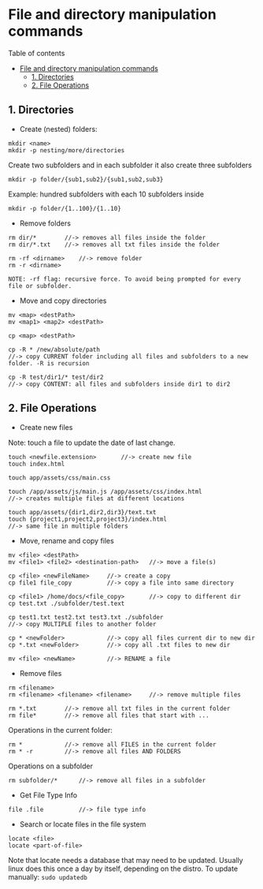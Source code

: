 # File and directory manipulation commands
Table of contents
- [File and directory manipulation commands](#file-and-directory-manipulation-commands)
  - [1. Directories](#1-directories)
  - [2. File Operations](#2-file-operations)

## 1. Directories 
* Create (nested) folders:
```
mkdir <name>
mkdir -p nesting/more/directories	
```
Create two subfolders and in each subfolder it also create three subfolders
```
mkdir -p folder/{sub1,sub2}/{sub1,sub2,sub3}
```
Example: hundred subfolders with each 10 subfolders inside
```
mkdir -p folder/{1..100}/{1..10}
```
* Remove folders
```
rm dir/*        //-> removes all files inside the folder
rm dir/*.txt    //-> removes all txt files inside the folder

rm -rf <dirname>	//-> remove folder 
rm -r <dirname> 

NOTE: -rf flag: recursive force. To avoid being prompted for every file or subfolder.
```
* Move and copy directories
```
mv <map> <destPath>
mv <map1> <map2> <destPath>

cp <map> <destPath>

cp -R * /new/absolute/path	
//-> copy CURRENT folder including all files and subfolders to a new folder. -R is recursion

cp -R test/dir1/* test/dir2		
//-> copy CONTENT: all files and subfolders inside dir1 to dir2
```

## 2. File Operations
* Create new files

Note: touch a file to update the date of last change.
```
touch <newfile.extension>		//-> create new file
touch index.html	

touch app/assets/css/main.css	

touch /app/assets/js/main.js /app/assets/css/index.html
//-> creates multiple files at different locations

touch app/assets/{dir1,dir2,dir3}/text.txt
touch {project1,project2,project3}/index.html
//-> same file in multiple folders
```
* Move, rename and copy files
```
mv <file> <destPath>
mv <file1> <file2> <destination-path>   //-> move a file(s)

cp <file> <newFileName>     //-> create a copy
cp file1 file_copy          //-> copy a file into same directory 

cp <file1> /home/docs/<file_copy>       //-> copy to different dir
cp test.txt ./subfolder/test.text

cp test1.txt test2.txt test3.txt ./subfolder
//-> copy MULTIPLE files to another folder

cp * <newFolder>            //-> copy all files current dir to new dir
cp *.txt <newFolder>        //-> copy all .txt files to new dir

mv <file> <newName>         //-> RENAME a file
```
* Remove files
```
rm <filename>	
rm <filename> <filename> <filename>     //-> remove multiple files

rm *.txt        //-> remove all txt files in the current folder
rm file*        //-> remove all files that start with ...
```
Operations in the current folder:
```
rm *            //-> remove all FILES in the current folder
rm * -r         //-> remove all files AND FOLDERS	
```
Operations on a subfolder
```
rm subfolder/*      //-> remove all files in a subfolder
```
* Get File Type Info
```
file .file          //-> file type info
``` 
* Search or locate files in the file system
```
locate <file>
locate <part-of-file>
```
Note that locate needs a database that may need to be updated. Usually linux does this once a day by itself, depending on the distro. To update manually: `sudo updatedb`